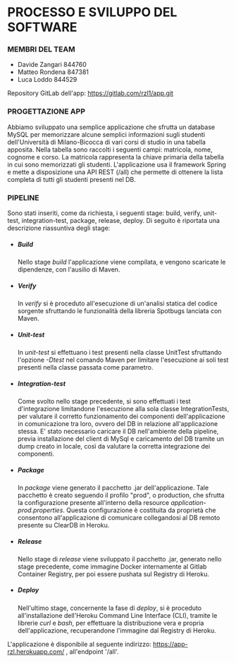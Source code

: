 # PROCESSO E SVILUPPO DEL SOFTWARE

### MEMBRI DEL TEAM

* Davide Zangari 844760
* Matteo Rondena 847381
* Luca Loddo 844529

Repository GitLab dell'app: https://gitlab.com/rzl1/app.git

### PROGETTAZIONE APP

Abbiamo sviluppato una semplice applicazione che sfrutta un database MySQL per memorizzare alcune semplici informazioni 
sugli studenti dell'Università di Milano-Bicocca di vari corsi di studio in una tabella apposita. Nella tabella sono 
raccolti i seguenti campi: matricola, nome, cognome e corso. La matricola rappresenta la chiave primaria della tabella
in cui sono memorizzati gli studenti. L'applicazione usa il framework Spring e mette a disposizione una API REST (/all) che 
permette di ottenere la lista completa di tutti gli studenti presenti nel DB.

### PIPELINE

Sono stati inseriti, come da richiesta, i seguenti stage: build, verify, unit-test, integration-test, package, release,
deploy.
Di seguito è riportata una descrizione riassuntiva degli stage:

* ##### _Build_ 
  Nello stage _build_ l'applicazione viene compilata, e vengono scaricate le dipendenze, con l'ausilio di Maven.   

* ##### _Verify_ 
  In _verify_ si è proceduto all'esecuzione di un'analisi statica del codice sorgente sfruttando le funzionalità della 
  libreria Spotbugs lanciata con Maven.

* ##### _Unit-test_ 
  In _unit-test_ si effettuano i test presenti nella classe UnitTest sfruttando l'opzione _-Dtest_
  nel comando Maven per limitare l'esecuzione ai soli test presenti nella classe passata come parametro.

* ##### _Integration-test_ 
  Come svolto nello stage precedente, si sono effettuati i test d'integrazione limitandone l'esecuzione alla sola classe
  IntegrationTests, per valutare il corretto funzionamento dei componenti dell'applicazione in comunicazione tra loro, 
  ovvero del DB in relazione all'applicazione stessa.
  E' stato necessario caricare il DB nell'ambiente della pipeline, previa installazione del client di MySql e caricamento del DB 
  tramite un dump creato in locale, così da valutare la corretta integrazione dei componenti.

* ##### _Package_ 
  In _package_ viene generato il pacchetto .jar dell'applicazione. Tale pacchetto è creato seguendo il profilo "prod", o
  production, che sfrutta la configurazione presente all'interno della resource _application-prod.properties_. 
  Questa configurazione è costituita da proprietà che consentono all'applicazione di comunicare collegandosi al DB remoto
  presente su ClearDB in Heroku.

* ##### _Release_ 
  Nello stage di _release_ viene sviluppato il pacchetto .jar, generato nello stage precedente, come immagine Docker 
  internamente al Gitlab Container Registry, per poi essere pushata sul Registry di Heroku.

* ##### _Deploy_ 
  Nell'ultimo stage, concernente la fase di _deploy_, si è proceduto all'installazione dell'Heroku Command Line Interface
  (CLI), tramite le librerie _curl_ e _bash_, per effettuare la distribuzione vera e propria dell'applicazione, 
  recuperandone l'immagine dal Registry di Heroku.


L'applicazione è disponibile al seguente indirizzo: https://app-rzl.herokuapp.com/ , all'endpoint '/all'.



